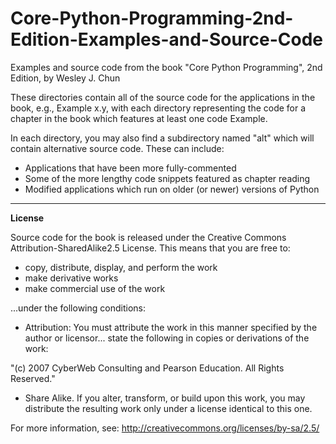 Core-Python-Programming-2nd-Edition-Examples-and-Source-Code
============================================================

Examples and source code from the book "Core Python Programming", 2nd Edition, by Wesley J. Chun

These directories contain all of the source code for the
applications in the book, e.g., Example x.y, with each
directory representing the code for a chapter in the book
which features at least one code Example.

In each directory, you may also find a subdirectory named
"alt" which will contain alternative source code.  These
can include:

- Applications that have been more fully-commented
- Some of the more lengthy code snippets featured as
    chapter reading
- Modified applications which run on older (or newer)
    versions of Python
****
**License**

Source code for the book is released under the 
Creative Commons Attribution-SharedAlike2.5 License.
This means that you are free to:

* copy, distribute, display, and perform the work
* make derivative works
* make commercial use of the work

...under the following conditions:

* Attribution: You must attribute the work in this
manner specified by the author or licensor... state
the following in copies or derivations of the work:

"(c) 2007 CyberWeb Consulting and Pearson Education.
All Rights Reserved."

* Share Alike. If you alter, transform, or build
upon this work, you may distribute the resulting
work only under a license identical to this one.

For more information, see:
http://creativecommons.org/licenses/by-sa/2.5/